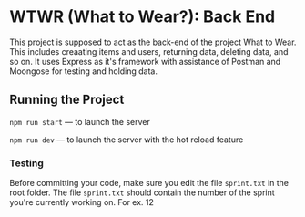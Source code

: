 # WTWR (What to Wear?): Back End

This project is supposed to act as the back-end of the project What to Wear. This includes creaating items and users, returning data, deleting data, and so on. It uses Express as it's framework with assistance of Postman and Moongose for testing and holding data.

## Running the Project

`npm run start` — to launch the server

`npm run dev` — to launch the server with the hot reload feature

### Testing

Before committing your code, make sure you edit the file `sprint.txt` in the root folder. The file `sprint.txt` should contain the number of the sprint you're currently working on. For ex. 12
